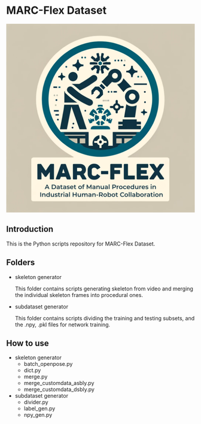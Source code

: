 # MARC-Flex Dataset
 ![MARC-Flex Dataset](/media/marc-flex_full_logo.png)

## Introduction
This is the Python scripts repository for MARC-Flex Dataset.

## Folders
 - skeleton generator
    
    This folder contains scripts generating skeleton from video and merging the individual skeleton frames into procedural ones.
 - subdataset generator
    
    This folder contains scripts dividing the training and testing subsets, and the .npy, .pkl files for network training.

## How to use
 - skeleton generator
    - batch_openpose.py
    - dict.py
    - merge.py
    - merge_customdata_asbly.py
    - merge_customdata_dsbly.py
 - subdataset generator
    - divider.py
    - label_gen.py
    - npy_gen.py